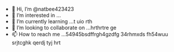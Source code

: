 - 👋 Hi, I’m @natbee423423
- 👀 I’m interested in ...
- 🌱 I’m currently learning ...t uio rth
- 💞️ I’m looking to collaborate on ...hrthrtre ge
- 📫 How to reach me ...54945bsdffrgh4gzdfg
34rhmxds fh54wuu srjtcghk qerdj tyj hrt
<!---6r yew
natbee423423/natbee423423 is a ✨ special ✨ repository because its `README.md` (this file) appears on your GitHub profile.
You can click the Preview link to take a look at your changes.
--->
